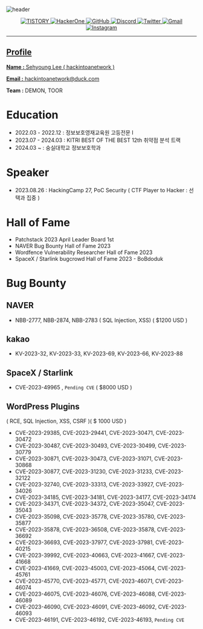 ![header](https://capsule-render.vercel.app/api?type=soft&color=black&height=200&section=header&text=hackintoanetwork&fontColor=FFFFFF&fontSize=70&animation=fadeIn)<p align="center"><a href="https://hackintoanetwork.com"><img alt="TISTORY" src ="https://img.shields.io/badge/Tistory-000000.svg?&style=for-the-badge&logo=tistory&logoColor=white&link=https://hackintoanetwork.com"/> <a href="https://hackerone.com/hackintoanetwork"><img alt="HackerOne" src ="https://img.shields.io/badge/HackerOne-000000.svg?&style=for-the-badge&logo=hackerone&logoColor=white"/> <a href="https://hackintoanetwork.github.io"><img alt="GitHub" src ="https://img.shields.io/badge/GitHub.io-181717.svg?&style=for-the-badge&logo=gitHub&logoColor=white&link=https://hackintoanetwork.github.io"/> <img alt="Discord" src ="https://img.shields.io/badge/Discord-5865F2.svg?&style=for-the-badge&logo=discord&logoColor=white"/> <img alt="Twitter" src ="https://img.shields.io/badge/Twitter-1DA1F2.svg?&style=for-the-badge&logo=twitter&logoColor=white&link=https://twitter.com/sehy0ung"/> <img alt="Gmail" src ="https://img.shields.io/badge/Gmail-EA4335.svg?&style=for-the-badge&logo=gmail&logoColor=white"/> <a href="https://instagram.com/hackintoanetwork"><img alt="Instagram" src ="https://img.shields.io/badge/Instagram-E4405F.svg?&style=for-the-badge&logo=instagram&logoColor=white"/></p>

* * *

  
## Profile

**Name :** Sehyoung Lee ( hackintoanetwork )

**Email :** hackintoanetwork@duck.com

**Team :** DEMON, TOOR

# ****Education****

- 2022.03 - 2022.12 : 정보보호영재교육원 고등전문 I
- 2023.07 - 2024.03 : KITRI BEST OF THE BEST 12th 취약점 분석 트랙
- 2024.03 ~ : 숭실대학교 정보보호학과

# ****Speaker****

- 2023.08.26 : HackingCamp 27, PoC Security ( CTF Player to Hacker : 선택과 집중 )

# Hall of Fame

- Patchstack 2023 April Leader Board 1st
- NAVER Bug Bounty Hall of Fame 2023
- Wordfence Vulnerability Researcher Hall of Fame 2023
- SpaceX / Starlink bugcrowd Hall of Fame 2023 - BoBdoduk

# ****Bug Bounty****

## **NAVER**

- NBB-2777, NBB-2874, NBB-2783 ( SQL Injection, XSS)  ( $1200 USD )

## k**akao**

- KV-2023-32, KV-2023-33, KV-2023-69, KV-2023-66, KV-2023-88

## SpaceX / Starlink

- CVE-2023-49965 , `Pending CVE` ( $8000 USD )

## WordPress Plugins

( RCE, SQL Injection, XSS, CSRF )( $ 1000 USD )

- CVE-2023-29385, CVE-2023-29441, CVE-2023-30471, CVE-2023-30472
- CVE-2023-30487, CVE-2023-30493, CVE-2023-30499, CVE-2023-30779
- CVE-2023-30871, CVE-2023-30473, CVE-2023-31071, CVE-2023-30868
- CVE-2023-30877, CVE-2023-31230, CVE-2023-31233, CVE-2023-32122
- CVE-2023-32740, CVE-2023-33313, CVE-2023-33927, CVE-2023-34026
- CVE-2023-34185, CVE-2023-34181, CVE-2023-34177, CVE-2023-34174
- CVE-2023-34371, CVE-2023-34372, CVE-2023-35047, CVE-2023-35043
- CVE-2023-35098, CVE-2023-35778, CVE-2023-35780, CVE-2023-35877
- CVE-2023-35878, CVE-2023-36508, CVE-2023-35878, CVE-2023-36692
- CVE-2023-36693, CVE-2023-37977, CVE-2023-37981, CVE-2023-40215
- CVE-2023-39992, CVE-2023-40663, CVE-2023-41667, CVE-2023-41668
- CVE-2023-41669, CVE-2023-45003, CVE-2023-45064, CVE-2023-45761
- CVE-2023-45770, CVE-2023-45771, CVE-2023-46071, CVE-2023-46074
- CVE-2023-46075, CVE-2023-46076, CVE-2023-46088, CVE-2023-46089
- CVE-2023-46090, CVE-2023-46091, CVE-2023-46092, CVE-2023-46093
- CVE-2023-46191, CVE-2023-46192, CVE-2023-46193, `Pending CVE`
